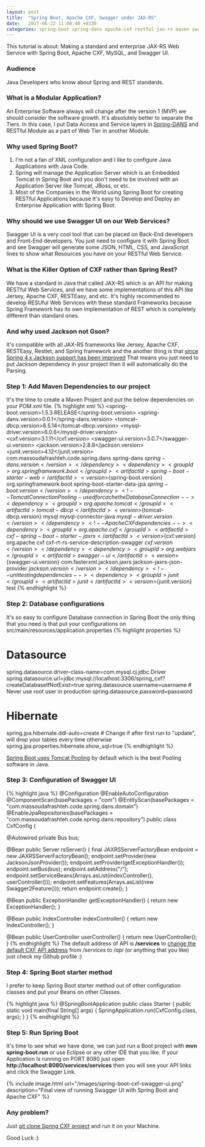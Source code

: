 ```yaml
---
layout: post
title:  "Spring Boot, Apache CXF, Swagger under JAX-RS"
date:   2017-06-22 11:00:40 +0330
categories: spring-boot spring-dans apache-cxf restful jax-rs maven swagger-ui
---
```


This tutorial is about: Making a standard and enterprise JAX-RS Web Service with Spring Boot, Apache CXF, MySQL, and Swagger UI.

### Audience
Java Developers who know about Spring and REST standards.

### What is a Modular Application?
An Enterprise Software always will change after the version 1 (MVP) we should consider the software growth. It's absolutely better to separate the Tiers. In this case, I put Data Access and Service layers in [Spring-DANS][Spring-DANS] and RESTful Module as a part of Web Tier in another Module.

### Why used Spring Boot?
1. I'm not a fan of XML configuration and I like to configure Java Applications with Java Code.
2. Spring will manage the Application Server which is an Embedded Tomcat in Spring Boot and you don't need to be involved with an Application Server like Tomcat, JBoss, or etc.
3. Most of the Companies in the World using Spring Boot for creating RESTful Applications because it's easy to Develop and Deploy an Enterprise Application with Spring Boot.

### Why should we use Swagger UI on our Web Services?
Swagger UI is a very cool tool that can be placed on Back-End developers and Front-End developers. You just need to configure it with Spring Boot and see Swagger will generate some JSON, HTML, CSS, and JavaScript lines to show what Resources you have on your RESTful Web Service.

### What is the Killer Option of CXF rather than Spring Rest?
We have a standard in Java that called JAX-RS which is an API for making RESTful Web Services, and we have some implementations of this API like Jersey, Apache CXF, RESTEasy, and etc. It's highly recommended to develop RESUful Web Services with these standard Frameworks because Spring Framework has its own implementation of REST which is completely different than standard ones.

### And why used Jackson not Gson?
It's compatible with all JAX-RS frameworks like Jersey, Apache CXF, RESTEasy, Restlet, and Spring framework and the another thing is that [since Spring 4.x Jackson support has been improved][since-Spring-4.x-Jackson-support-has-been-improved] That means you just need to put Jackson dependency in your project then it will automatically do the Parsing.

### Step 1: Add Maven Dependencies to our project
It's the time to create a Maven Project and put the below dependencies on your POM.xml file.
{% highlight xml %}
  <properties>
    <spring-boot.version>1.5.3.RELEASE</spring-boot.version>
    <spring-dans.version>0.0.1</spring-dans.version>
    <tomcat-dbcp.version>8.5.14</tomcat-dbcp.version>
    <mysql-driver.version>6.0.6</mysql-driver.version>
    <cxf.version>3.1.11</cxf.version>
    <swagger-ui.version>3.0.7</swagger-ui.version>
    <jackson.version>2.8.8</jackson.version>
    <junit.version>4.12</junit.version>
  </properties>
  <dependencies>
    <!-- spring dependencies -->
    <dependency>
      <groupId>com.massoudafrashteh.code.spring.dans</groupId>
      <artifactId>spring-dans</artifactId>
      <version>${spring-dans.version}</version>
      </dependency>
    <dependency>
      <groupId>org.springframework.boot</groupId>
      <artifactId>spring-boot-starter-web</artifactId>
      <version>${spring-boot.version}</version>
    </dependency>
    <dependency>
      <groupId>org.springframework.boot</groupId>
      <artifactId>spring-boot-starter-data-jpa</artifactId>
      <version>${spring-boot.version}</version>
    </dependency>
    <!-- Tomcat Connection Pooling - used for cache the Database Connection -->
    <dependency>
      <groupId>org.apache.tomcat</groupId>
      <artifactId>tomcat-dbcp</artifactId>
      <version>${tomcat-dbcp.version}</version>
    </dependency>
    <!-- MySQL Database Connector -->
    <dependency>
      <groupId>mysql</groupId>
      <artifactId>mysql-connector-java</artifactId>
      <version>${mysql-driver.version}</version>
    </dependency>
    <!-- Apache CXF dependencies -->
    <dependency>
      <groupId>org.apache.cxf</groupId>
      <artifactId>cxf-spring-boot-starter-jaxrs</artifactId>
      <version>${cxf.version}</version>
    </dependency>
    <dependency>
      <groupId>org.apache.cxf</groupId>
      <artifactId>cxf-rt-rs-service-description-swagger</artifactId>
      <version>${cxf.version}</version>
    </dependency>
    <dependency>
      <groupId>org.webjars</groupId>
      <artifactId>swagger-ui</artifactId>
      <version>${swagger-ui.version}</version>
    </dependency>
    <!-- Jackson dependency - used for convert Java Objects to JSON and vice versa -->
    <dependency>
      <groupId>com.fasterxml.jackson.jaxrs</groupId>
      <artifactId>jackson-jaxrs-json-provider</artifactId>
      <version>${jackson.version}</version>
    </dependency>
    <!-- unit testing dependencies -->
    <dependency>
      <groupId>junit</groupId>
      <artifactId>junit</artifactId>
      <version>${junit.version}</version>
      <scope>test</scope>
    </dependency>
  </dependencies>
{% endhighlight %}

### Step 2: Database configurations
It's so easy to configure Database connection in Spring Boot the only thing that you need is that put your configurations on src/main/resources/application.properties
{% highlight properties %}
# Datasource
spring.datasource.driver-class-name=com.mysql.cj.jdbc.Driver
spring.datasource.url=jdbc:mysql://localhost:3306/spring_cxf?createDatabaseIfNotExist=true
spring.datasource.username=username # Never use root user in production
spring.datasource.password=password

# Hibernate
spring.jpa.hibernate.ddl-auto=create # Change if after first run to "update", will drop your tables every time otherwise
spring.jpa.properties.hibernate.show_sql=true
{% endhighlight %}

[Spring Boot uses Tomcat Pooling][Spring-Boot-uses-Tomcat-Pooling] by default which is the best Pooling software in Java. 

### Step 3: Configuration of Swagger UI
{% highlight java %}
@Configuration
@EnableAutoConfiguration
@ComponentScan(basePackages = "com")
@EntityScan(basePackages = "com.massoudafrashteh.code.spring.dans.domain")
@EnableJpaRepositories(basePackages = "com.massoudafrashteh.code.spring.dans.repository")
public class CxfConfig {

  @Autowired
  private Bus bus;

  @Bean
  public Server rsServer() {
    final JAXRSServerFactoryBean endpoint = new JAXRSServerFactoryBean();
    endpoint.setProvider(new JacksonJsonProvider());
    endpoint.setProvider(getExceptionHandler());
    endpoint.setBus(bus);
    endpoint.setAddress("/");
    endpoint.setServiceBeans(Arrays.<Object>asList(indexController(), userController()));
    endpoint.setFeatures(Arrays.asList(new Swagger2Feature()));
    return endpoint.create();
  }

  @Bean
  public ExceptionHandler getExceptionHandler() {
    return new ExceptionHandler();
  }

  @Bean
  public IndexController indexController() {
    return new IndexController();
  }

  @Bean
  public UserController userController() {
    return new UserController();
  }
{% endhighlight %}
The default address of API is **/services** to [change the default CXF API address][change-the-default-CXF-API-address] from */services* to */api* (or anything that you like) just check my Github profile :)  

### Step 4: Spring Boot starter method
I prefer to keep Spring Boot starter method out of other configuration classes and put your Beans on other Classes.

{% highlight java %}
@SpringBootApplication
public class Starter {
  public static void main(final String[] args) {
    SpringApplication.run(CxfConfig.class, args);
  }
}
{% endhighlight %}

### Step 5: Run Spring Boot
It's time to see what we have done, we can just run a Boot project with **mvn spring-boot:run** or use Eclipse or any other IDE that you like. If your Application Is running on PORT 8080 just open **http://localhost:8080/services/services** then you will see your API links and click the Swagger Link.

{% include image.html url="/images/spring-boot-cxf-swagger-ui.png" description="Final view of running Swagger UI with Spring Boot and Apache CXF" %}

### Any problem?
Just [git clone Spring CXF project][git-clone-Spring-CXF-project] and run it on your Machine.

Good Luck :)

[Spring-DANS]: https://github.com/massoudAfrashteh/code/tree/master/java/spring-maven-modules/spring-dans
[since-Spring-4.x-Jackson-support-has-been-improved]: https://spring.io/blog/2014/12/02/latest-jackson-integration-improvements-in-spring
[Spring-Boot-uses-Tomcat-Pooling]: https://docs.spring.io/spring-boot/docs/current/reference/html/boot-features-sql.html#boot-features-connect-to-production-database
[change-the-default-CXF-API-address]: https://github.com/massoudAfrashteh/code/blob/master/java/spring-maven-modules/spring-boot-cxf/restful/src/main/java/starter/CxfConfig.java
[git-clone-Spring-CXF-project]: https://github.com/massoudAfrashteh/code/tree/master/java/spring-maven-modules/spring-boot-cxf
